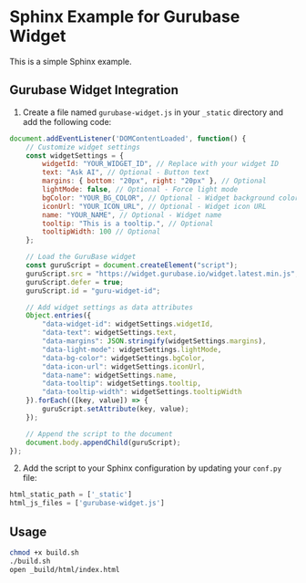 # Sphinx Example for Gurubase Widget

This is a simple Sphinx example.

## Gurubase Widget Integration

1. Create a file named `gurubase-widget.js` in your `_static` directory and add the following code:

```js
document.addEventListener('DOMContentLoaded', function() {
    // Customize widget settings
    const widgetSettings = {
        widgetId: "YOUR_WIDGET_ID", // Replace with your widget ID
        text: "Ask AI", // Optional - Button text
        margins: { bottom: "20px", right: "20px" }, // Optional
        lightMode: false, // Optional - Force light mode
        bgColor: "YOUR_BG_COLOR", // Optional - Widget background color
        iconUrl: "YOUR_ICON_URL", // Optional - Widget icon URL
        name: "YOUR_NAME", // Optional - Widget name
        tooltip: "This is a tooltip.", // Optional
        tooltipWidth: 100 // Optional
    };

    // Load the GuruBase widget
    const guruScript = document.createElement("script");
    guruScript.src = "https://widget.gurubase.io/widget.latest.min.js";
    guruScript.defer = true;
    guruScript.id = "guru-widget-id";

    // Add widget settings as data attributes
    Object.entries({
        "data-widget-id": widgetSettings.widgetId,
        "data-text": widgetSettings.text,
        "data-margins": JSON.stringify(widgetSettings.margins),
        "data-light-mode": widgetSettings.lightMode,
        "data-bg-color": widgetSettings.bgColor,
        "data-icon-url": widgetSettings.iconUrl,
        "data-name": widgetSettings.name,
        "data-tooltip": widgetSettings.tooltip,
        "data-tooltip-width": widgetSettings.tooltipWidth
    }).forEach(([key, value]) => {
        guruScript.setAttribute(key, value);
    });

    // Append the script to the document
    document.body.appendChild(guruScript);
});
```

2. Add the script to your Sphinx configuration by updating your `conf.py` file:

```python
html_static_path = ['_static']
html_js_files = ['gurubase-widget.js']
```

## Usage

```bash
chmod +x build.sh
./build.sh
open _build/html/index.html
```